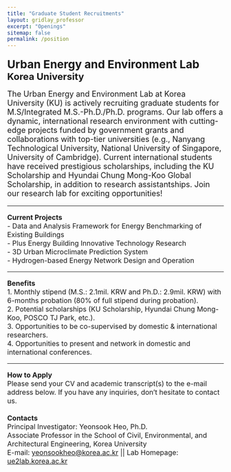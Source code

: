 ```yaml
---
title: "Graduate Student Recruitments"
layout: gridlay_professor
excerpt: "Openings"
sitemap: false
permalink: /position
---
```


<p style="margin-bottom: 18px; margin-top: 20px;">
  <strong style="font-size: 26px;">Urban Energy and Environment Lab</strong><br>
  <strong style="font-size: 22px;">Korea University</strong><br><br>
  <span style="font-size: 18px;">The Urban Energy and Environment Lab at Korea University (KU) is actively recruiting graduate students for M.S/Integrated M.S.-Ph.D./Ph.D. programs. Our lab offers a dynamic, international research environment with cutting-edge projects funded by government grants and collaborations with top-tier universities (e.g., Nanyang Technological University, National University of Singapore, University of Cambridge). Current international students have received prestigious scholarships, including the KU Scholarship and Hyundai Chung Mong-Koo Global Scholarship, in addition to research assistantships. Join our research lab for exciting opportunities!</span>
</p>

<hr>

<p style="font-size: 16px;">
  <strong style="font-size: 16px;">Current Projects</strong><br>
  - Data and Analysis Framework for Energy Benchmarking of Existing Buildings<br>
  - Plus Energy Building Innovative Technology Research<br>
  - 3D Urban Microclimate Prediction System<br>
  - Hydrogen-based Energy Network Design and Operation
</p>

<hr>

<p style="font-size: 16px;">
  <strong style="font-size: 16px;">Benefits</strong><br>
  1. Monthly stipend (M.S.: 2.1mil. KRW and Ph.D.: 2.9mil. KRW) with 6-months probation (80% of full stipend during probation).<br>
  2. Potential scholarships (KU Scholarship, Hyundai Chung Mong-Koo, POSCO TJ Park, etc.).<br>
  3. Opportunities to be co-supervised by domestic & international researchers.<br>
  4. Opportunities to present and network in domestic and international conferences.
</p>

<hr>

<p style="font-size: 16px;">
  <strong style="font-size: 16px;">How to Apply</strong><br>
  Please send your CV and academic transcript(s) to the e-mail address below. If you have any inquiries, don’t hesitate to contact us.<br>
  <br>
  <strong style="font-size: 16px;">Contacts</strong><br>
  Principal Investigator: Yeonsook Heo, Ph.D.<br>
  Associate Professor in the School of Civil, Environmental, and Architectural Engineering, Korea University<br>
  E-mail: <a href="mailto:yeonsookheo@korea.ac.kr">yeonsookheo@korea.ac.kr</a> || Lab Homepage: <a href="https://ue2lab.korea.ac.kr">ue2lab.korea.ac.kr</a>
</p>
